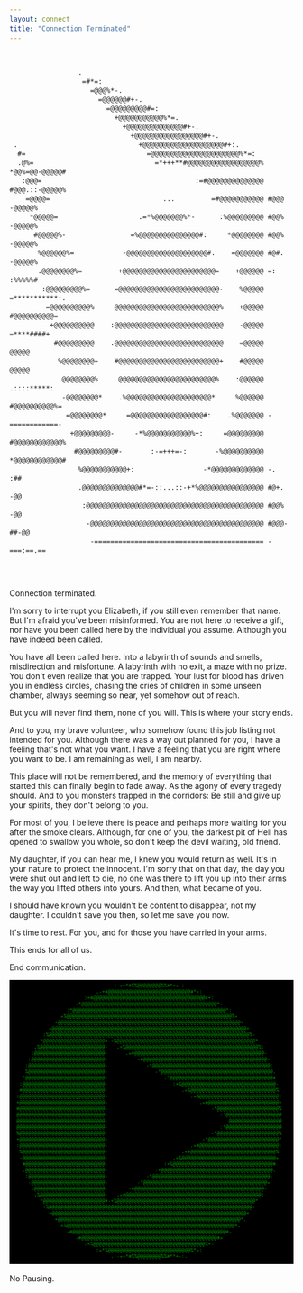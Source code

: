 ```yaml
--- 
layout: connect
title: "Connection Terminated"
---
```

<script type="text/javascript" src="connectionterminated.js"></script>
<!-- Google Tag Manager -->
<script>
    (function(w,d,s,l,i){w[l]=w[l]||[];w[l].push({'gtm.start':
    new Date().getTime(),event:'gtm.js'});var f=d.getElementsByTagName(s)[0],
    j=d.createElement(s),dl=l!='dataLayer'?'&l='+l:'';j.async=true;j.src=
    'https://www.googletagmanager.com/gtm.js?id='+i+dl;f.parentNode.insertBefore(j,f);
    })(window,document,'script','dataLayer','GTM-WZ946DH');
</script>
<!-- End Google Tag Manager -->
<script async src="https://pagead2.googlesyndication.com/pagead/js/adsbygoogle.js?client=ca-pub-1455382176703207" crossorigin="anonymous"></script>

<body class="blackbg">
  <pre class="ascii">
                                                                                          
                                                                                          
                                                                                          
                                                                                          
                                                                                          
                     .                                                                    
                      =#*=:                                                               
                        =@@@%*-.                                                          
                          =@@@@@@#+-.                                                     
                            =@@@@@@@@@#=:                                                 
                              +@@@@@@@@@@@%*=.                                            
                                +@@@@@@@@@@@@@@#+-.                                       
                                  +@@@@@@@@@@@@@@@@@#+-.                                  
     .                              +@@@@@@@@@@@@@@@@@@@@#+:.                             
      #=                              =@@@@@@@@@@@@@@@@@@@@@@%*=:                         
      .@%=                              =*+++**#@@@@@@@@@@@@@@@@@@% *@@%=@@-@@@@@#        
       :@@@=                                      :=#@@@@@@@@@@@@@@ #@@@.::-@@@@@%        
        =@@@@=                            ...         =#@@@@@@@@@@@ #@@@   -@@@@@%        
         *@@@@@=                    .=*%@@@@@@@%*-      :%@@@@@@@@@ #@@%   -@@@@@%        
          #@@@@@%-                =%@@@@@@@@@@@@@@@#:     *@@@@@@@@ #@@%   -@@@@@%        
           %@@@@@@%=            -@@@@@@@@@@@@@@@@@@@@#.    =@@@@@@@ #@#.   -@@@@@%        
           .@@@@@@@@%=         +@@@@@@@@@@@@@@@@@@@@@@@=    +@@@@@@ =:     :%%%%%#        
            :@@@@@@@@@%=      =@@@@@@@@@@@@@@@@@@@@@@@@@-    %@@@@@ =***********+.        
             =@@@@@@@@@@%     @@@@@@@@@@@@@@@@@@@@@@@@@@%    +@@@@@ #@@@@@@@@@@=          
              +@@@@@@@@@@    :@@@@@@@@@@@@@@@@@@@@@@@@@@@    -@@@@@ =****####+            
               #@@@@@@@@@    .@@@@@@@@@@@@@@@@@@@@@@@@@@@    =@@@@@      @@@@@            
                %@@@@@@@@=    #@@@@@@@@@@@@@@@@@@@@@@@@@+    #@@@@@      @@@@@            
                .@@@@@@@@%     @@@@@@@@@@@@@@@@@@@@@@@@%    :@@@@@@ .::::*****:           
                 -@@@@@@@@*    .%@@@@@@@@@@@@@@@@@@@@@*     %@@@@@@ #@@@@@@@@@@%=         
                  =@@@@@@@@*     =@@@@@@@@@@@@@@@@@@#:    .%@@@@@@@ -============-        
                   +@@@@@@@@@-     -*%@@@@@@@@@@@%+:     =@@@@@@@@@ #@@@@@@@@@@@@%        
                    #@@@@@@@@@#-       :-=+++=-:       -%@@@@@@@@@@ *@@@@@@@@@@@@#        
                     %@@@@@@@@@@@+:                 -*@@@@@@@@@@@@@ -.     :##            
                     .@@@@@@@@@@@@@@#*=-::...::-+*%@@@@@@@@@@@@@@@@ #@+.   -@@            
                      :@@@@@@@@@@@@@@@@@@@@@@@@@@@@@@@@@@@@@@@@@@@@ #@@%   -@@            
                       -@@@@@@@@@@@@@@@@@@@@@@@@@@@@@@@@@@@@@@@@@@@ #@@@-##-@@            
                        -========================================== -===:==.==            
  </pre>
<p class="consoletext">
Connection terminated.

I'm sorry to interrupt you Elizabeth, if you still even remember that name. But I'm afraid you've been misinformed. You are not here to receive a gift, nor have you been called here by the individual you assume. Although you have indeed been called.

You have all been called here. Into a labyrinth of sounds and smells, misdirection and misfortune. A labyrinth with no exit, a maze with no prize. You don't even realize that you are trapped. Your lust for blood has driven you in endless circles, chasing the cries of children in some unseen chamber, always seeming so near, yet somehow out of reach.

But you will never find them, none of you will. This is where your story ends.

And to you, my brave volunteer, who somehow found this job listing not intended for you. Although there was a way out planned for you, I have a feeling that's not what you want. I have a feeling that you are right where you want to be. I am remaining as well, I am nearby.

This place will not be remembered, and the memory of everything that started this can finally begin to fade away. As the agony of every tragedy should. And to you monsters trapped in the corridors: Be still and give up your spirits, they don't belong to you.

For most of you, I believe there is peace and perhaps more waiting for you after the smoke clears. Although, for one of you, the darkest pit of Hell has opened to swallow you whole, so don't keep the devil waiting, old friend.

My daughter, if you can hear me, I knew you would return as well. It's in your nature to protect the innocent. I'm sorry that on that day, the day you were shut out and left to die, no one was there to lift you up into their arms the way you lifted others into yours. And then, what became of you.

I should have known you wouldn't be content to disappear, not my daughter. I couldn't save you then, so let me save you now.

It's time to rest. For you, and for those you have carried in your arms.

This ends for all of us.

End communication.
</p>
<audio id="music" preload="auto" loop="true">
<source src="connect.mp3" type="audio/mp3">
Your browser does not support the audio element.
</audio>
<img id="play" src="play.png">
<p id="pause">No Pausing.</p>
</body>                                                                                 
                                                                                          
                                                                                          
                                                                                          
                                                                                          
                                                                                          
                                                                                          
                                                                                          
